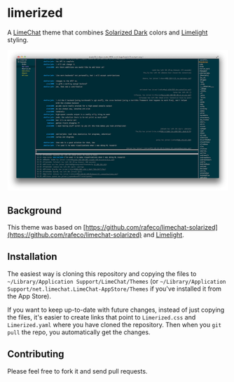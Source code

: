 limerized
=========

A [LimeChat](http://limechat.net/mac/) theme that combines [Solarized Dark](http://ethanschoonover.com/solarized) colors and [Limelight](http://projects.serenity.de/limelight/) styling.

[![](screenshot-preview.png?raw=true)](screenshot.png?raw=true)

## Background

This theme was based on [https://github.com/rafeco/limechat-solarized](https://github.com/rafeco/limechat-solarized) and [Limelight](http://projects.serenity.de/limelight/).

## Installation

The easiest way is cloning this repository and copying the files to `~/Library/Application Support/LimeChat/Themes` (or `~/Library/Application Support/net.limechat.LimeChat-AppStore/Themes` if you've installed it from the App Store).

If you want to keep up-to-date with future changes, instead of just copying the files, it's easier to create links that point to `Limerized.css` and `Limerized.yaml` where you have cloned the repository. Then when you `git pull` the repo, you automatically get the changes.

## Contributing

Please feel free to fork it and send pull requests.
